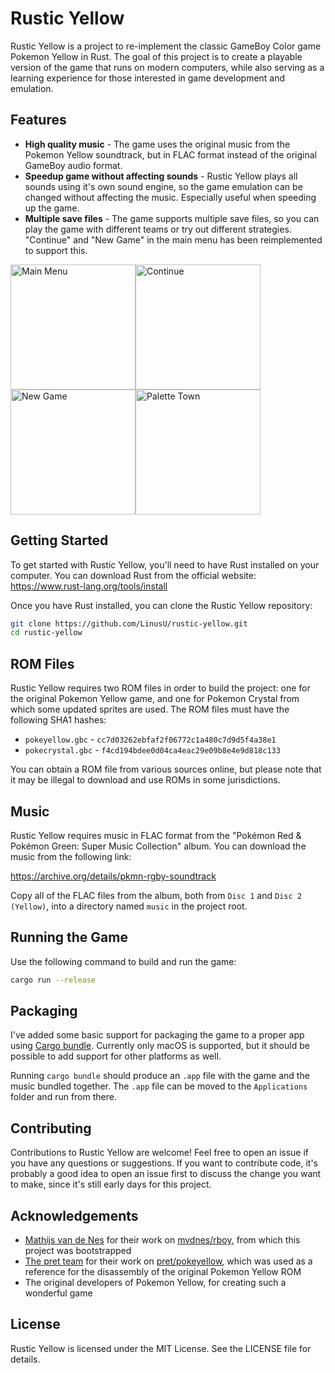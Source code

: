# Rustic Yellow

Rustic Yellow is a project to re-implement the classic GameBoy Color game Pokemon Yellow in Rust. The goal of this project is to create a playable version of the game that runs on modern computers, while also serving as a learning experience for those interested in game development and emulation.

## Features

- **High quality music** - The game uses the original music from the Pokemon Yellow soundtrack, but in FLAC format instead of the original GameBoy audio format.
- **Speedup game without affecting sounds** - Rustic Yellow plays all sounds using it's own sound engine, so the game emulation can be changed without affecting the music. Especially useful when speeding up the game.
- **Multiple save files** - The game supports multiple save files, so you can play the game with different teams or try out different strategies. "Continue" and "New Game" in the main menu has been reimplemented to support this.

<img width="200" alt="Main Menu" src="https://user-images.githubusercontent.com/189580/235338348-d04a743f-222c-499e-892c-2ab42717edcf.png" /><img width="200" alt="Continue" src="https://user-images.githubusercontent.com/189580/235338353-4d807a6d-1790-4659-9237-22034ef9f5cc.png" /><img width="200" alt="New Game" src="https://user-images.githubusercontent.com/189580/235338561-211e592a-9f5d-4936-b430-5b78ad3d746f.png"><img width="200" alt="Palette Town" src="https://user-images.githubusercontent.com/189580/235338567-363767ac-bea4-459e-8d80-cabac68e70f5.png" />

## Getting Started

To get started with Rustic Yellow, you'll need to have Rust installed on your computer. You can download Rust from the official website: https://www.rust-lang.org/tools/install

Once you have Rust installed, you can clone the Rustic Yellow repository:

```sh
git clone https://github.com/LinusU/rustic-yellow.git
cd rustic-yellow
```

## ROM Files

Rustic Yellow requires two ROM files in order to build the project: one for the original Pokemon Yellow game, and one for Pokemon Crystal from which some updated sprites are used. The ROM files must have the following SHA1 hashes:

- `pokeyellow.gbc` - `cc7d03262ebfaf2f06772c1a480c7d9d5f4a38e1`
- `pokecrystal.gbc` - `f4cd194bdee0d04ca4eac29e09b8e4e9d818c133`

You can obtain a ROM file from various sources online, but please note that it may be illegal to download and use ROMs in some jurisdictions.

## Music

Rustic Yellow requires music in FLAC format from the "Pokémon Red & Pokémon Green: Super Music Collection" album. You can download the music from the following link:

https://archive.org/details/pkmn-rgby-soundtrack

Copy all of the FLAC files from the album, both from `Disc 1` and `Disc 2 (Yellow)`, into a directory named `music` in the project root.

## Running the Game

Use the following command to build and run the game:

```sh
cargo run --release
```

## Packaging

I've added some basic support for packaging the game to a proper app using [Cargo bundle](https://github.com/burtonageo/cargo-bundle). Currently only macOS is supported, but it should be possible to add support for other platforms as well.

Running `cargo bundle` should produce an `.app` file with the game and the music bundled together. The `.app` file can be moved to the `Applications` folder and run from there.

## Contributing

Contributions to Rustic Yellow are welcome! Feel free to open an issue if you have any questions or suggestions. If you want to contribute code, it's probably a good idea to open an issue first to discuss the change you want to make, since it's still early days for this project.

## Acknowledgements

- [Mathijs van de Nes](https://github.com/mvdnes) for their work on [mvdnes/rboy](https://github.com/mvdnes/rboy), from which this project was bootstrapped
- [The pret team](https://github.com/orgs/pret/people) for their work on [pret/pokeyellow](https://github.com/pret/pokeyellow), which was used as a reference for the disassembly of the original Pokemon Yellow ROM
- The original developers of Pokemon Yellow, for creating such a wonderful game

## License

Rustic Yellow is licensed under the MIT License. See the LICENSE file for details.
